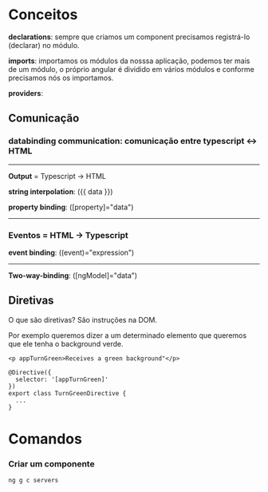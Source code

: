 # Conceitos
**declarations**: sempre que criamos um component 
precisamos registrá-lo (declarar) no módulo.

**imports**: importamos os módulos da nosssa aplicação, podemos ter mais de um módulo, o próprio angular é dividido em vários módulos e conforme precisamos nós os importamos.

**providers**: 

## Comunicação

### **databinding communication**: comunicação entre typescript <-> HTML 
___
**Output** = Typescript -> HTML

**string interpolation**: ({{ data }})

**property binding**: ([property]="data")
___
### **Eventos** = HTML -> Typescript

**event binding**: ((event)="expression")

---
**Two-way-binding**: ([ngModel]="data")


## Diretivas

O que são diretivas? São instruções na DOM.

Por exemplo queremos dizer a um determinado elemento que queremos que ele tenha o background verde.

```
<p appTurnGreen>Receives a green background"</p>

@Directive({
  selector: '[appTurnGreen]'
})
export class TurnGreenDirective {
  ...
}
```

# Comandos

### Criar um componente
```ng g c servers```


